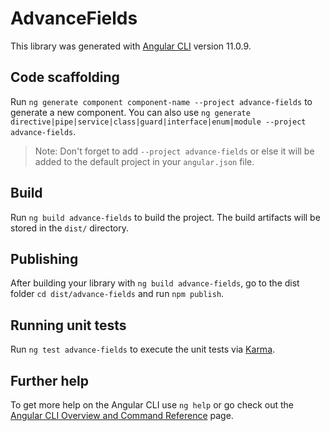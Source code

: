 # AdvanceFields

This library was generated with [Angular CLI](https://github.com/angular/angular-cli) version 11.0.9.

## Code scaffolding

Run `ng generate component component-name --project advance-fields` to generate a new component. You can also use `ng generate directive|pipe|service|class|guard|interface|enum|module --project advance-fields`.
> Note: Don't forget to add `--project advance-fields` or else it will be added to the default project in your `angular.json` file. 

## Build

Run `ng build advance-fields` to build the project. The build artifacts will be stored in the `dist/` directory.

## Publishing

After building your library with `ng build advance-fields`, go to the dist folder `cd dist/advance-fields` and run `npm publish`.

## Running unit tests

Run `ng test advance-fields` to execute the unit tests via [Karma](https://karma-runner.github.io).

## Further help

To get more help on the Angular CLI use `ng help` or go check out the [Angular CLI Overview and Command Reference](https://angular.io/cli) page.
